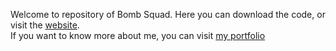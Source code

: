 Welcome to repository of Bomb Squad. Here you can download the code, or visit the <a href="https://sandicejan.github.io/BombSquad" target="_blank">website</a>.</br>
If you want to know more about me, you can visit <a href="https://sandicejan.github.io/Portfolio" target="_blank">my portfolio</a>
